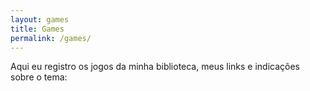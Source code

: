 ```yaml
---
layout: games
title: Games
permalink: /games/
---
```


Aqui eu registro os jogos da minha biblioteca, meus links e indicações sobre o tema:
